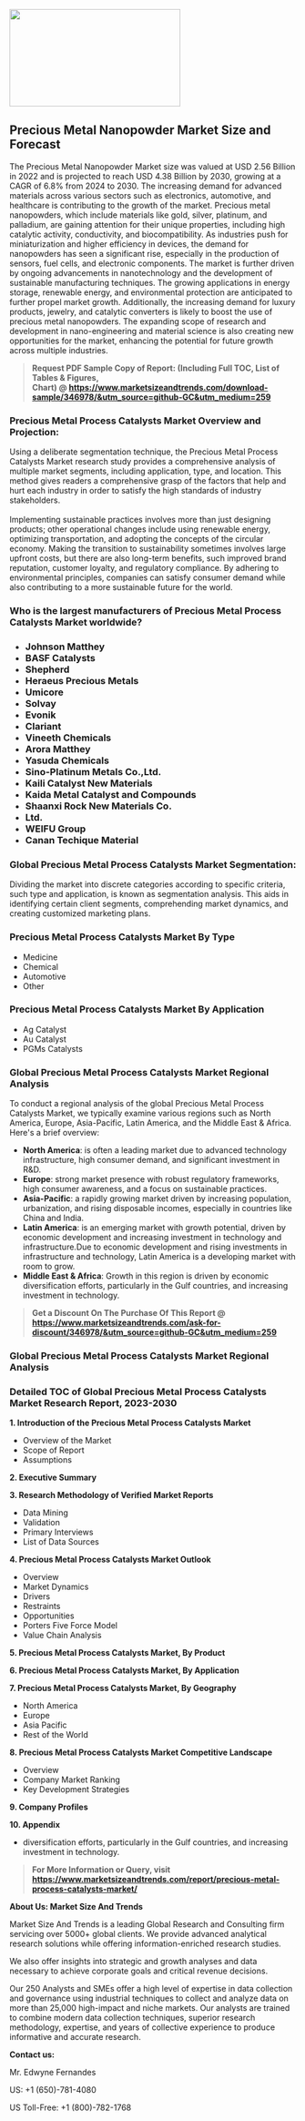 <p><img class="alignnone size-medium wp-image-20088" src="https://ffe5etoiles.com/wp-content/uploads/2024/12/MST1-300x171.png" alt="" width="300" height="171" /></p><h2>Precious Metal Nanopowder Market Size and Forecast</h2><p>The Precious Metal Nanopowder Market size was valued at USD 2.56 Billion in 2022 and is projected to reach USD 4.38 Billion by 2030, growing at a CAGR of 6.8% from 2024 to 2030. The increasing demand for advanced materials across various sectors such as electronics, automotive, and healthcare is contributing to the growth of the market. Precious metal nanopowders, which include materials like gold, silver, platinum, and palladium, are gaining attention for their unique properties, including high catalytic activity, conductivity, and biocompatibility. As industries push for miniaturization and higher efficiency in devices, the demand for nanopowders has seen a significant rise, especially in the production of sensors, fuel cells, and electronic components. The market is further driven by ongoing advancements in nanotechnology and the development of sustainable manufacturing techniques. The growing applications in energy storage, renewable energy, and environmental protection are anticipated to further propel market growth. Additionally, the increasing demand for luxury products, jewelry, and catalytic converters is likely to boost the use of precious metal nanopowders. The expanding scope of research and development in nano-engineering and material science is also creating new opportunities for the market, enhancing the potential for future growth across multiple industries.</p><blockquote id="" class=""><strong>Request PDF Sample Copy of Report: (Including Full TOC, List of Tables &amp; Figures, Chart)&nbsp;@&nbsp;<strong><a href="https://www.marketsizeandtrends.com/download-sample/346978/&utm_source=github-GC&utm_medium=259" target="_blank">https://www.marketsizeandtrends.com/download-sample/346978/&utm_source=github-GC&utm_medium=259</a></strong></strong></blockquote><h3 id="" class="">Precious Metal Process Catalysts Market&nbsp;Overview and Projection:</h3><p id="" class="">Using a deliberate segmentation technique, the Precious Metal Process Catalysts Market research study provides a comprehensive analysis of multiple market segments, including application, type, and location. This method gives readers a comprehensive grasp of the factors that help and hurt each industry in order to satisfy the high standards of industry stakeholders. <br /> <br />Implementing sustainable practices involves more than just designing products; other operational changes include using renewable energy, optimizing transportation, and adopting the concepts of the circular economy. Making the transition to sustainability sometimes involves large upfront costs, but there are also long-term benefits, such improved brand reputation, customer loyalty, and regulatory compliance. By adhering to environmental principles, companies can satisfy consumer demand while also contributing to a more sustainable future for the world.</p><h3 id="" class="">Who is the largest manufacturers of&nbsp;Precious Metal Process Catalysts Market worldwide?</h3><h3 class=""><p><ul><li>Johnson Matthey </li><li> BASF Catalysts </li><li> Shepherd </li><li> Heraeus Precious Metals </li><li> Umicore </li><li> Solvay </li><li> Evonik </li><li> Clariant </li><li> Vineeth Chemicals </li><li> Arora Matthey </li><li> Yasuda Chemicals </li><li> Sino-Platinum Metals Co.,Ltd. </li><li> Kaili Catalyst New Materials </li><li> Kaida Metal Catalyst and Compounds </li><li> Shaanxi Rock New Materials Co. </li><li> Ltd. </li><li> WEIFU Group </li><li> Canan Techique Material</li></ul></p></h3><h3 id="" class="">Global&nbsp;Precious Metal Process Catalysts Market Segmentation:</h3><p id="" class="">Dividing the market into discrete categories according to specific criteria, such type and application, is known as segmentation analysis. This aids in identifying certain client segments, comprehending market dynamics, and creating customized marketing plans.</p><h3 id="" class="">Precious Metal Process Catalysts Market&nbsp;By Type</h3><p><p><ul><li>Medicine</li><li> Chemical</li><li> Automotive</li><li> Other</p></li></ul></p></p><h3 id="" class="">Precious Metal Process Catalysts Market&nbsp;By Application</h3><p class=""><p><ul><li>Ag Catalyst</li><li> Au Catalyst</li><li> PGMs Catalysts</li></ul></p></p><h3 id="" class="">Global Precious Metal Process Catalysts Market Regional Analysis</h3><p id="" class="">To conduct a regional analysis of the global Precious Metal Process Catalysts Market, we typically examine various regions such as North America, Europe, Asia-Pacific, Latin America, and the Middle East &amp; Africa. Here's a brief overview:</p><ul><li><strong>North America</strong>: is often a leading market due to advanced technology infrastructure, high consumer demand, and significant investment in R&amp;D.</li><li><strong>Europe</strong>: strong market presence with robust regulatory frameworks, high consumer awareness, and a focus on sustainable practices.</li><li><strong>Asia-Pacific</strong>: a rapidly growing market driven by increasing population, urbanization, and rising disposable incomes, especially in countries like China and India.</li><li><strong>Latin America</strong>: is an emerging market with growth potential, driven by economic development and increasing investment in technology and infrastructure.Due to economic development and rising investments in infrastructure and technology, Latin America is a developing market with room to grow.</li><li><strong>Middle East &amp; Africa</strong>: Growth in this region is driven by economic diversification efforts, particularly in the Gulf countries, and increasing investment in technology.</li></ul><blockquote id="" class=""><strong>Get a Discount On The Purchase Of This Report @ <strong><a href="https://www.marketsizeandtrends.com/ask-for-discount/346978/&utm_source=github-GC&utm_medium=259" target="_blank">https://www.marketsizeandtrends.com/ask-for-discount/346978/&utm_source=github-GC&utm_medium=259</a></strong></strong></blockquote><h3 id="" class="">Global Precious Metal Process Catalysts Market Regional Analysis</h3><h3 id="" class="">Detailed TOC of Global Precious Metal Process Catalysts Market Research Report, 2023-2030</h3><p id="" class=""><strong>1. Introduction of the Precious Metal Process Catalysts Market</strong></p><ul><li>Overview of the Market</li><li>Scope of Report</li><li>Assumptions</li></ul><p id="" class=""><strong>2. Executive Summary</strong></p><p id="" class=""><strong>3. Research Methodology of Verified Market Reports</strong></p><ul><li>Data Mining</li><li>Validation</li><li>Primary Interviews</li><li>List of Data Sources</li></ul><p id="" class=""><strong>4. Precious Metal Process Catalysts Market Outlook</strong></p><ul><li>Overview</li><li>Market Dynamics</li><li>Drivers</li><li>Restraints</li><li>Opportunities</li><li>Porters Five Force Model</li><li>Value Chain Analysis</li></ul><p id="" class=""><strong>5. Precious Metal Process Catalysts Market, By Product</strong></p><p id="" class=""><strong>6. Precious Metal Process Catalysts Market, By Application</strong></p><p id="" class=""><strong>7. Precious Metal Process Catalysts Market, By Geography</strong></p><ul><li>North America</li><li>Europe</li><li>Asia Pacific</li><li>Rest of the World</li></ul><p id="" class=""><strong>8. Precious Metal Process Catalysts Market Competitive Landscape</strong></p><ul><li>Overview</li><li>Company Market Ranking</li><li>Key Development Strategies</li></ul><p id="" class=""><strong>9. Company Profiles</strong></p><p id="" class=""><strong>10. Appendix</strong></p><ul><li>diversification efforts, particularly in the Gulf countries, and increasing investment in technology.</li></ul><blockquote id="" class=""><strong>For More Information or Query, visit <strong><strong><a href="https://www.marketsizeandtrends.com/report/precious-metal-process-catalysts-market/" target="_blank">https://www.marketsizeandtrends.com/report/precious-metal-process-catalysts-market/</a></strong></strong></strong></blockquote><p id="" class=""><strong>About Us: Market Size And Trends</strong></p><p id="" class="">Market Size And Trends is a leading Global Research and Consulting firm servicing over 5000+ global clients. We provide advanced analytical research solutions while offering information-enriched research studies.</p><p id="" class="">We also offer insights into strategic and growth analyses and data necessary to achieve corporate goals and critical revenue decisions.</p><p id="" class="">Our 250 Analysts and SMEs offer a high level of expertise in data collection and governance using industrial techniques to collect and analyze data on more than 25,000 high-impact and niche markets. Our analysts are trained to combine modern data collection techniques, superior research methodology, expertise, and years of collective experience to produce informative and accurate research.</p><p id="" class=""><strong>Contact us:</strong></p><p id="" class="">Mr. Edwyne Fernandes</p><p id="" class="">US: +1 (650)-781-4080</p><p id="" class="">US Toll-Free: +1 (800)-782-1768</p>
